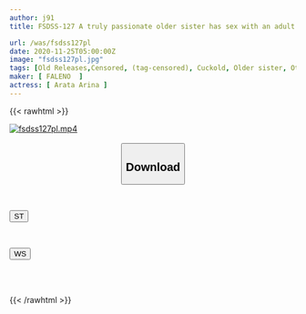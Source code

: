```yaml
---
author: j91
title: FSDSS-127 A truly passionate older sister has sex with an adult man for the first time in a while Arina Hashimoto

url: /was/fsdss127pl
date: 2020-11-25T05:00:00Z
image: "fsdss127pl.jpg"
tags: [Old Releases,Censored, (tag-censored), Cuckold, Older sister, Other fetish, Solowork, Tall]
maker: [ FALENO  ]
actress: [ Arata Arina ]
---
```



{{< rawhtml >}}

<div class="video" data-videoid="Qb76eq28keh0zgw">
    <a href="javascript:;">
        <img src="/was/fsdss127pl/fsdss127pl.jpg" width="WIDTH" height="HEIGHT" alt="fsdss127pl.mp4" loading="lazy">
    </a>
</div>

<script type="text/javascript" src="https://j91.asia/asset/on-demand-st.js"></script>

<br>
  <link rel="stylesheet" href="https://j91.asia/asset/bs5.css">
  
  <center>
  <button class="btn btn-primary" type="button" data-bs-toggle="collapse" data-bs-target=".multi-collapse" aria-expanded="false" aria-controls="multiCollapseExample1 multiCollapseExample2"><h2>Download</h2></button></center>
</p>
<div class="row">
  <div class="col">
    <div class="collapse multi-collapse" id="multiCollapseExample1">
      <div class="card card-body">
	      	      <br>
<div class="buttons">  
<p><a href="https://streamtape.to/v/Qb76eq28keh0zgw" target="_blank"><button class="btn-hover color-3"><i class="fa fa-download"></i> ST</button></a></p></div>
    </div>
  </div>
</div>
  <div class="col">
    <div class="collapse multi-collapse" id="multiCollapseExample2">
      <div class="card card-body">
	      <br>
<div class="buttons">
<p><a href="https://wolfstream.tv/vn7tbsfc00lf" target="_blank"><button class="btn-hover color-8"><i class="fa fa-download"></i> WS</button></a></p></div>
<br><br>
      </div>
    </div>
  </div>
</div>

{{< /rawhtml >}}